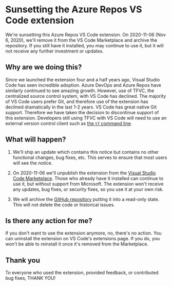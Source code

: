 # Sunsetting the Azure Repos VS Code extension

We're sunsetting this Azure Repos VS Code extension.
On 2020-11-06 (Nov 6, 2020), we'll remove it from the VS Code Marketplace and archive the repository.
If you still have it installed, you may continue to use it, but it will not receive any further investment or updates.

## Why are we doing this?

Since we launched the extension four and a half years ago, Visual Studio Code has seen incredible adoption.
Azure DevOps and Azure Repos have similarly continued to see amazing growth.
However, use of TFVC, the centralized source control system, with VS Code has declined.
The majority of VS Code users prefer Git, and therefore use of the extension has declined dramatically in the last 1-2 years.
VS Code has great native Git support.
Therefore we have taken the decision to discontinue support of this extension.
Developers still using TFVC with VS Code will need to use an external version control client such as [the `tf` command line](https://docs.microsoft.com/azure/devops/repos/tfvc/use-team-foundation-version-control-commands).

## What will happen?

1. We'll ship an update which contains this notice but contains no other functional changes, bug fixes, etc.
This serves to ensure that most users will see the notice.

2. On 2020-11-06 we'll unpublish the extension from the [Visual Studio Code Marketplace](https://marketplace.visualstudio.com/).
Those who already have it installed can continue to use it, but without support from Microsoft.
The extension won't receive any updates, bug fixes, or security fixes, so you use it at your own risk.

3. We will archive the [GitHub repository](https://github.com/microsoft/azure-repos-vscode) putting it into a read-only state. This will not delete the code or historical issues.

## Is there any action for me?

If you don't want to use the extension anymore, no, there's no action.
You can uninstall the extension on VS Code's extensions page.
If you do, you won't be able to reinstall it once it's removed from the Marketplace.

## Thank you

To everyone who used the extension, provided feedback, or contributed bug fixes, THANK YOU!
